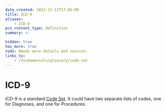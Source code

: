 ```yaml
---
date_created: 2022-12-11T17:05:09
title: ICD-9
aliases:
    - ICD-9
pcx_content_type: definition
summary: >-

hidden: true
has_more: true
todo: Needs more details and sources.
links_to:
    - /fundamentals/glossary/code-set
---
```


# ICD-9

ICD-9 is a standard [Code Set](/fundamentals/glossary/code-set). It could have two separate lists of codes, one for Diagnoses, and one for Procedures.
